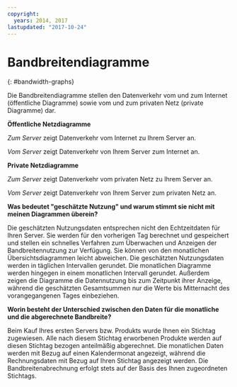 ```yaml
---
copyright:
  years: 2014, 2017
lastupdated: "2017-10-24"
---
```


# Bandbreitendiagramme
{: #bandwidth-graphs}

Die Bandbreitendiagramme stellen den Datenverkehr vom und zum Internet (öffentliche Diagramme) sowie vom und zum privaten Netz (private Diagramme) dar.

**Öffentliche Netzdiagramme**

*Zum Server* zeigt Datenverkehr vom Internet zu Ihrem Server an.

*Vom Server* zeigt Datenverkehr von Ihrem Server zum Internet an.

**Private Netzdiagramme**

*Zum Server* zeigt Datenverkehr vom privaten Netz zu Ihrem Server an.

*Vom Server* zeigt Datenverkehr von Ihrem Server zum privaten Netz an.

**Was bedeutet "geschätzte Nutzung" und warum stimmt sie nicht mit meinen Diagrammen überein?**

Die geschätzten Nutzungsdaten entsprechen nicht den Echtzeitdaten für Ihren Server. Sie werden für den vorherigen Tag berechnet und gespeichert und stellen ein schnelles Verfahren zum Überwachen und Anzeigen der Bandbreitennutzung zur Verfügung. Sie können von den monatlichen Übersichtsdiagrammen leicht abweichen. Die geschätzten Nutzungsdaten werden in täglichen Intervallen gerundet. Die monatlichen Diagramme werden hingegen in einem monatlichen Intervall gerundet. Außerdem zeigen die Diagramme die Datennutzung bis zum Zeitpunkt ihrer Anzeige, während die geschätzten Gesamtsummen nur die Werte bis Mitternacht des vorangegangenen Tages einbeziehen.

**Worin besteht der Unterschied zwischen den Daten für die monatliche und die abgerechnete Bandbreite?**

Beim Kauf Ihres ersten Servers bzw. Produkts wurde Ihnen ein Stichtag zugewiesen. Alle nach diesem Stichtag erworbenen Produkte werden auf diesen Stichtag bezogen anteilmäßig abgerechnet. Die monatlichen Daten werden mit Bezug auf einen Kalendermonat angezeigt, während die Rechnungsdaten mit Bezug auf Ihren Stichtag angezeigt werden. Die Bandbreitenabrechnung erfolgt stets auf der Basis des Ihnen zugeordneten Stichtags.

